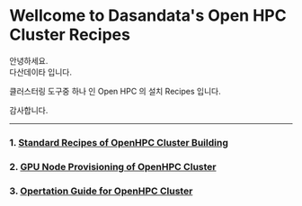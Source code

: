 # Wellcome to Dasandata's Open HPC Cluster Recipes
안녕하세요.  
다산데이타 입니다.  

클러스터링 도구중 하나 인 Open HPC 의 설치 Recipes 입니다.  

감사합니다.
***

### 1. [Standard Recipes of OpenHPC Cluster Building][1]
[1]:https://github.com/dasandata/Open_HPC/blob/master/Provisioning/OpenHPC%20Cluster%20Building%20(v1.3.3-CentOS7.4%20Base%20OS).md

### 2. [GPU Node Provisioning of OpenHPC Cluster][2]
[2]:https://github.com/dasandata/Open_HPC/blob/master/Provisioning/GPU%20Node%20Provisioning%20of%20OpenHPC%20Cluster.md

### 3. [Opertation Guide for OpenHPC Cluster][3]
[3]:https://github.com/dasandata/Open_HPC/blob/master/Opertation%20Guide%20for%20OpenHPC%20Cluster.md
